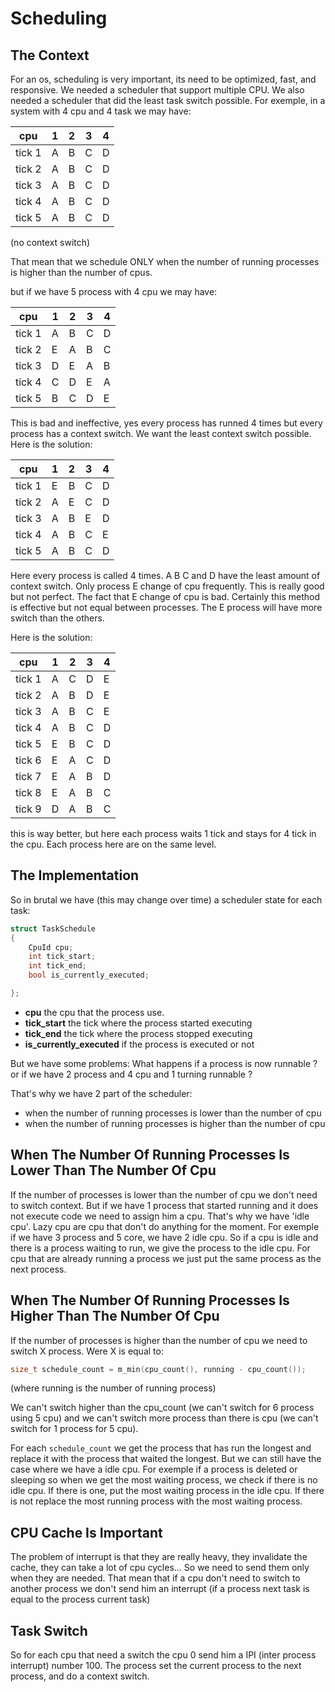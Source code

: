 # Scheduling

## The Context

For an os, scheduling is very important, its need to be optimized, fast, and responsive. We needed a scheduler that support multiple CPU. We also needed a scheduler that did the least task switch possible. For exemple, in a system with 4 cpu and 4 task we may have:

| cpu    | 1   | 2   | 3   | 4   |
| ------ | --- | --- | --- | --- |
| tick 1 | A   | B   | C   | D   |
| tick 2 | A   | B   | C   | D   |
| tick 3 | A   | B   | C   | D   |
| tick 4 | A   | B   | C   | D   |
| tick 5 | A   | B   | C   | D   |

(no context switch)

That mean that we schedule ONLY when the number of running processes is higher than the number of cpus.

but if we have 5 process with 4 cpu we may have:

| cpu    | 1   | 2   | 3   | 4   |
| ------ | --- | --- | --- | --- |
| tick 1 | A   | B   | C   | D   |
| tick 2 | E   | A   | B   | C   |
| tick 3 | D   | E   | A   | B   |
| tick 4 | C   | D   | E   | A   |
| tick 5 | B   | C   | D   | E   |

This is bad and ineffective, yes every process has runned 4 times but every process has a context switch. We want the least context switch possible. Here is the solution:

| cpu    | 1   | 2   | 3   | 4   |
| ------ | --- | --- | --- | --- |
| tick 1 | E   | B   | C   | D   |
| tick 2 | A   | E   | C   | D   |
| tick 3 | A   | B   | E   | D   |
| tick 4 | A   | B   | C   | E   |
| tick 5 | A   | B   | C   | D   |

Here every process is called 4 times. A B C and D have the least amount of context switch. Only process E change of cpu frequently. This is really good but not perfect. The fact that E change of cpu is bad. Certainly this method is effective but not equal between processes. The E process will have more switch than the others.

Here is the solution:

| cpu    | 1   | 2   | 3   | 4   |
| ------ | --- | --- | --- | --- |
| tick 1 | A   | C   | D   | E   |
| tick 2 | A   | B   | D   | E   |
| tick 3 | A   | B   | C   | E   |
| tick 4 | A   | B   | C   | D   |
| tick 5 | E   | B   | C   | D   |
| tick 6 | E   | A   | C   | D   |
| tick 7 | E   | A   | B   | D   |
| tick 8 | E   | A   | B   | C   |
| tick 9 | D   | A   | B   | C   |

this is way better, but here each process waits 1 tick and stays for 4 tick in the cpu. Each process here are on the same level.

## The Implementation

So in brutal we have (this may change over time) a scheduler state for each task:

```c
struct TaskSchedule
{
    CpuId cpu;
    int tick_start;
    int tick_end;
    bool is_currently_executed;

};
```

- **cpu** the cpu that the process use.
- **tick_start** the tick where the process started executing
- **tick_end** the tick where the process stopped executing
- **is_currently_executed** if the process is executed or not

But we have some problems: What happens if a process is now runnable ? or if we have 2 process and 4 cpu and 1 turning runnable ?

That's why we have 2 part of the scheduler:

- when the number of running processes is lower than the number of cpu
- when the number of running processes is higher than the number of cpu

## When The Number Of Running Processes Is Lower Than The Number Of Cpu

If the number of processes is lower than the number of cpu we don't need to switch context. But if we have 1 process that started running and it does not execute code we need to assign him a cpu. That's why we have 'idle cpu'. Lazy cpu are cpu that don't do anything for the moment. For exemple if we have 3 process and 5 core, we have 2 idle cpu. So if a cpu is idle and there is a process waiting to run, we give the process to the idle cpu. For cpu that are already running a process we just put the same process as the next process.

## When The Number Of Running Processes Is Higher Than The Number Of Cpu

If the number of processes is higher than the number of cpu we need to switch X process. Were X is equal to:

```c
size_t schedule_count = m_min(cpu_count(), running - cpu_count());
```

(where running is the number of running process)

We can't switch higher than the cpu_count (we can't switch for 6 process using 5 cpu) and we can't switch more process than there is cpu (we can't switch for 1 process for 5 cpu).

For each `schedule_count` we get the process that has run the longest and replace it with the process that waited the longest. But we can still have the case where we have a idle cpu. For exemple if a process is deleted or sleeping so when we get the most waiting process, we check if there is no idle cpu. If there is one, put the most waiting process in the idle cpu. If there is not replace the most running process with the most waiting process.

## CPU Cache Is Important

The problem of interrupt is that they are really heavy, they invalidate the cache, they can take a lot of cpu cycles... So we need to send them only when they are needed. That mean that if a cpu don't need to switch to another process we don't send him an interrupt (if a process next task is equal to the process current task)

## Task Switch

So for each cpu that need a switch the cpu 0 send him a IPI (inter process interrupt) number 100. The process set the current process to the next process, and do a context switch.
